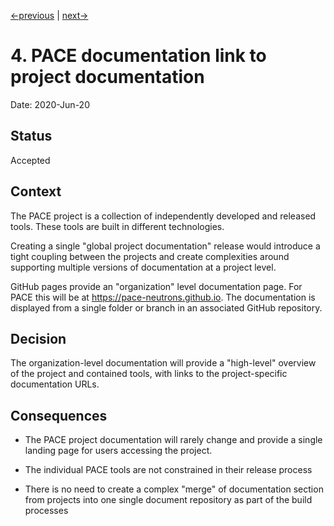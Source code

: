 [<-previous](0003-pace-projects-will-have-independent-documentation.md) | [next->](0005-pace-projects-must-be-semantically-versioned.md)

# 4. PACE documentation link to project documentation

Date: 2020-Jun-20

## Status

Accepted

## Context

The PACE project is a collection of independently developed and released tools. These tools are built in different technologies. 

Creating a single "global project documentation" release would introduce a tight coupling between the projects and create complexities around supporting multiple versions of documentation at a project level.

GitHub pages provide an "organization" level documentation page. For PACE this will be at https://pace-neutrons.github.io. The documentation is displayed from a single folder or branch in an associated GitHub repository. 

## Decision

The organization-level documentation will provide a "high-level" overview of the project and contained tools, with links to the project-specific documentation URLs.

## Consequences

- The PACE project documentation will rarely change and provide a single landing page for users accessing the project.

- The individual PACE tools are not constrained in their release process

- There is no need to create a complex "merge" of documentation section from projects into one single document repository as part of the build processes